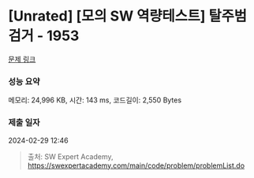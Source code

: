 # [Unrated] [모의 SW 역량테스트] 탈주범 검거 - 1953 

[문제 링크](https://swexpertacademy.com/main/code/problem/problemDetail.do?contestProbId=AV5PpLlKAQ4DFAUq) 

### 성능 요약

메모리: 24,996 KB, 시간: 143 ms, 코드길이: 2,550 Bytes

### 제출 일자

2024-02-29 12:46



> 출처: SW Expert Academy, https://swexpertacademy.com/main/code/problem/problemList.do